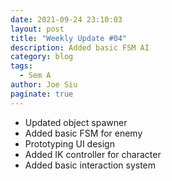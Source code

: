```yaml
---
date: 2021-09-24 23:10:03
layout: post
title: "Weekly Update #04"
description: Added basic FSM AI
category: blog
tags:
  - Sem A
author: Joe Siu
paginate: true
---
```

* Updated object spawner
* Added basic FSM for enemy
* Prototyping UI design
* Added IK controller for character
* Added basic interaction system